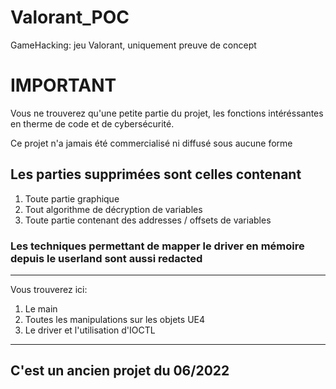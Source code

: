 # Valorant_POC
GameHacking: jeu Valorant, uniquement preuve de concept


# IMPORTANT

Vous ne trouverez qu'une petite partie du projet, les fonctions intéréssantes en therme de code et de cybersécurité.

Ce projet n'a jamais été commercialisé ni diffusé sous aucune forme

Les parties supprimées sont celles contenant 
---
1. Toute partie graphique
2. Tout algorithme de décryption de variables
3. Toute partie contenant des addresses / offsets de variables

### Les techniques permettant de mapper le driver en mémoire depuis le userland sont aussi redacted
---
Vous trouverez ici:

1. Le main
2. Toutes les manipulations sur les objets UE4 
3. Le driver et l'utilisation d'IOCTL
---

## C'est un ancien projet du 06/2022
